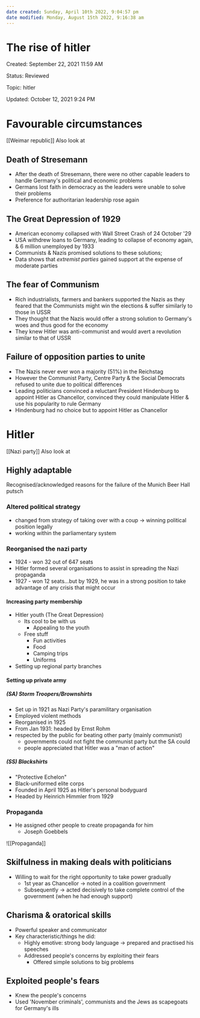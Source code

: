 ```yaml
---
date created: Sunday, April 10th 2022, 9:04:57 pm
date modified: Monday, August 15th 2022, 9:16:38 am
---
```


# The rise of hitler

Created: September 22, 2021 11:59 AM

Status: Reviewed

Topic: hitler

Updated: October 12, 2021 9:24 PM

# Favourable circumstances

[[Weimar republic]] Also look at

## Death of Stresemann

- After the death of Stresemann, there were no other capable leaders to handle Germany's political and economic problems
- Germans lost faith in democracy as the leaders were unable to solve their problems
- Preference for authoritarian leadership rose again

## The Great Depression of 1929

- American economy collapsed with Wall Street Crash of 24 October '29
- USA withdrew loans to Germany, leading to collapse of economy again, & 6 million unemployed by 1933
- Communists & Nazis promised solutions to these solutions;
- Data shows that *extremist parties* gained support at the expense of moderate parties

## The fear of Communism

- Rich industrialists, farmers and bankers supported the Nazis as they feared that the Communists might win the elections & suffer similarly to those in USSR
- They thought that the Nazis would offer a strong solution to Germany's woes and thus good for the economy
- They knew Hitler was anti-communist and would avert a revolution similar to that of USSR

## Failure of opposition parties to unite

- The Nazis never ever won a majority (51%) in the Reichstag
- However the Communist Party, Centre Party & the Social Democrats refused to unite due to political differences
- Leading politicians convinced a reluctant President Hindenburg to appoint Hitler as Chancellor, convinced they could manipulate Hitler & use his popularity to rule Germany
- Hindenburg had no choice but to appoint Hitler as Chancellor

# Hitler

[[Nazi party]] Also look at

## Highly adaptable

Recognised/acknowledged reasons for the failure of the Munich Beer Hall putsch

### Altered political strategy

- changed from strategy of taking over with a coup → winning political position legally
- working within the parliamentary system

### Reorganised the nazi party

- 1924 - won 32 out of 647 seats
- Hitler formed several organisations to assist in spreading the Nazi propaganda
- 1927 - won 12 seats…but by 1929, he was in a strong position to take advantage of any crisis that might occur

#### Increasing party membership

- Hitler youth (The Great Depression)
    - Its cool to be with us
        - Appealing to the youth
    - Free stuff
        - Fun activities
        - Food
        - Camping trips
        - Uniforms
- Setting up regional party branches

#### Setting up private army

##### (SA) Storm Troopers/Brownshirts

- Set up in 1921 as Nazi Party's paramilitary organisation
- Employed violent methods
- Reorganised in 1925
- From Jan 1931: headed by Ernst Rohm
- respected by the public for beating other party (mainly communist)
	- governments could not fight the communist party but the SA could
	- people appreciated that Hitler was a "man of action"

##### (SS) Blackshirts

- "Protective Echelon"
- Black-uniformed elite corps
- Founded in April 1925 as Hitler's personal bodyguard
- Headed by Heinrich Himmler from 1929

### Propaganda

- He assigned other people to create propaganda for him
    - Joseph Goebbels

![[Propaganda]]

## Skilfulness in making deals with politicians

- Willing to wait for the right opportunity to take power gradually
    - 1st year as Chancellor → noted in a coalition government
    - Subsequently → acted decisively to take complete control of the government (when he had enough support)

## Charisma & oratorical skills

- Powerful speaker and communicator
- Key characteristic/things he did:
    - Highly emotive: strong body language → prepared and practised his speeches
    - Addressed people's concerns by exploiting their fears
        - Offered simple solutions to big problems

## Exploited people's fears

- Knew the people's concerns
- Used 'November criminals', communists and the Jews as scapegoats for Germany's ills
